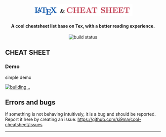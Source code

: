 <h2 align="center">
  <br>
  <img src="img/logo.jpg" alt="cool cheatsheet" width="320">
  <br>
</h2>

<h4 align="center">
A cool cheatsheet list base on Tex, with a better reading experience.
</h4>

<p align="center">
    <a href="https://travis-ci.com/si9ma/cool-cheatsheet" style="text-decoration:none">
        <img src="https://travis-ci.com/si9ma/cool-cheatsheet.svg?branch=master" alt="build status"/>
    </a>
</p>

## CHEAT SHEET

### Demo
simple demo

[![building...](https://si9ma.github.io/cool-cheatsheet/img/demo.png)](https://si9ma.github.io/cool-cheatsheet/pdf/demo.pdf)

## Errors and bugs

If something is not behaving intuitively, it is a bug and should be reported.
Report it here by creating an issue: https://github.com/si9ma/cool-cheatsheet/issues

---